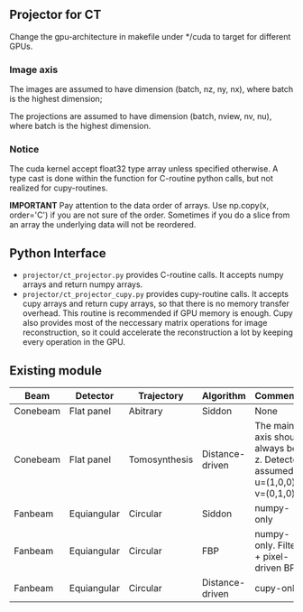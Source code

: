 ## Projector for CT
Change the gpu-architecture in makefile under */cuda to target for different GPUs.

### Image axis
The images are assumed to have dimension (batch, nz, ny, nx), where batch is the highest dimension;

The projections are assumed to have dimension (batch, nview, nv, nu), where batch is the highest dimension.

### Notice
The cuda kernel accept float32 type array unless specified otherwise. A type cast is done within the function for C-routine python calls, but not realized for cupy-routines.

**IMPORTANT** Pay attention to the data order of arrays. Use np.copy(x, order='C') if you are not sure of the order. Sometimes if you do a slice from an array the underlying data will not be reordered. 

## Python Interface
- `projector/ct_projector.py` provides C-routine calls. It accepts numpy arrays and return numpy arrays. 
- `projector/ct_projector_cupy.py` provides cupy-routine calls. It accepts cupy arrays and return cupy arrays, so that there is no memory transfer overhead. This routine is recommended if GPU memory is enough. Cupy also provides most of the neccessary matrix operations for image reconstruction, so it could accelerate the reconstruction a lot by keeping every operation in the GPU. 

## Existing module

Beam | Detector | Trajectory | Algorithm | Comments 
---- | ---- | ---- | ---- | ----
Conebeam| Flat panel| Abitrary | Siddon | None
Conebeam| Flat panel| Tomosynthesis | Distance-driven| The main axis should always be z. Detector assumed u=(1,0,0), v=(0,1,0)
Fanbeam | Equiangular| Circular | Siddon | numpy-only
Fanbeam | Equiangular| Circular | FBP | numpy-only. Filter + pixel-driven BP.
Fanbeam | Equiangular| Circular | Distance-driven | cupy-only